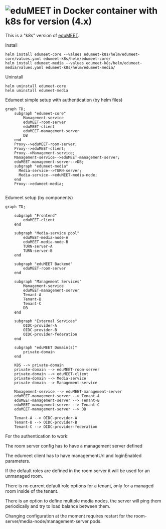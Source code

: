 # ![eduMEET](https://github.com/edumeet/edumeet-docker/raw/main/images/logo.edumeet.svg) in Docker container with k8s for version (4.x)

This is a "k8s" version of [eduMEET](https://github.com/edumeet/edumeet). 

Install 
```
helm install edumeet-core --values edumeet-k8s/helm/edumeet-core/values.yaml edumeet-k8s/helm/edumeet-core/
helm install edumeet-media --values edumeet-k8s/helm/edumeet-media/values.yaml edumeet-k8s/helm/edumeet-media/
```
Uninstall 
```
helm uninstall edumeet-core
helm uninstall edumeet-media
```
Edumeet simple setup with authentication (by helm files) 
```mermaid
graph TD;
    subgraph "edumeet-core"
        Management-service
        eduMEET-room-server
        eduMEET-client
        eduMEET-management-server
        DB
    end
    Proxy-->eduMEET-room-server;
    Proxy-->eduMEET-client;
    Proxy-->Management-service;
    Management-service-->eduMEET-management-server;
    eduMEET-management-server-->DB;
    subgraph "edumeet-media"
      Media-service-->TURN-server;
      Media-service-->eduMEET-media-node;
    end
    Proxy-->edumeet-media;


```


Edumeet setup (by components)
```mermaid
graph TD;

    subgraph "Frontend"
        eduMEET-client
    end

    subgraph "Media-service pool"
        eduMEET-media-node-A
        eduMEET-media-node-B
        TURN-server-A
        TURN-server-B
    end

    subgraph "eduMEET Backend"
        eduMEET-room-server
    end

    subgraph "Management Services"
        Management-service
        eduMEET-management-server
        Tenant-A
        Tenant-B
        Tenant-C
        DB
    end
    
    subgraph "External Services"
        OIDC-provider-A
        OIDC-provider-B
        OIDC-provider-federation
    end

    subgraph "eduMEET Domain(s)"
        private-domain
    end

    K8S --> private-domain
    private-domain --> eduMEET-room-server
    private-domain --> eduMEET-client
    private-domain --> Media-service
    private-domain --> Management-service

    Management-service --> eduMEET-management-server
    eduMEET-management-server --> Tenant-A
    eduMEET-management-server --> Tenant-B
    eduMEET-management-server --> Tenant-C
    eduMEET-management-server --> DB

    Tenant-A --> OIDC-provider-A
    Tenant-B --> OIDC-provider-B
    Tenant-C --> OIDC-provider-federation

```
For the authentication to work:

The room server config has to have a management server defined

The edumeet client has to have managementUrl and loginEnabled parameters.

If the default roles are defined in the room server it will be used for an unmanaged room.

There is no current default role options for a tenant, only for a managed room inside of the tenant.

There is an option to define multiple media nodes, the server will ping them periodically and try to load balance between them. 

Changing configuration at the moment requires restart for the room-server/media-node/management-server pods.
